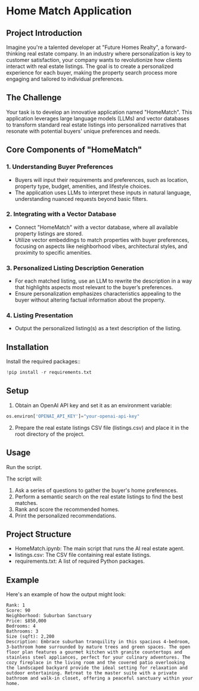 # Home Match Application

## Project Introduction
Imagine you're a talented developer at "Future Homes Realty", a forward-thinking real estate company. In an industry where personalization is key to customer satisfaction, your company wants to revolutionize how clients interact with real estate listings. The goal is to create a personalized experience for each buyer, making the property search process more engaging and tailored to individual preferences.

## The Challenge
Your task is to develop an innovative application named "HomeMatch". This application leverages large language models (LLMs) and vector databases to transform standard real estate listings into personalized narratives that resonate with potential buyers' unique preferences and needs.

## Core Components of "HomeMatch"

### 1. Understanding Buyer Preferences
- Buyers will input their requirements and preferences, such as location, property type, budget, amenities, and lifestyle choices.
- The application uses LLMs to interpret these inputs in natural language, understanding nuanced requests beyond basic filters.

### 2. Integrating with a Vector Database
- Connect "HomeMatch" with a vector database, where all available property listings are stored.
- Utilize vector embeddings to match properties with buyer preferences, focusing on aspects like neighborhood vibes, architectural styles, and proximity to specific amenities.

### 3. Personalized Listing Description Generation
- For each matched listing, use an LLM to rewrite the description in a way that highlights aspects most relevant to the buyer’s preferences.
- Ensure personalization emphasizes characteristics appealing to the buyer without altering factual information about the property.

### 4. Listing Presentation
- Output the personalized listing(s) as a text description of the listing.

## Installation
Install the required packages::
``` python
!pip install -r requirements.txt
```

## Setup
1. Obtain an OpenAI API key and set it as an environment variable:

``` python
os.environ['OPENAI_API_KEY']="your-openai-api-key"
```

2. Prepare the real estate listings CSV file (listings.csv) and place it in the root directory of the project.

## Usage
Run the script.

The script will:
1. Ask a series of questions to gather the buyer's home preferences.
2. Perform a semantic search on the real estate listings to find the best matches.
3. Rank and score the recommended homes.
4. Print the personalized recommendations.

## Project Structure
- HomeMatch.ipynb: The main script that runs the AI real estate agent.
- listings.csv: The CSV file containing real estate listings.
- requirements.txt: A list of required Python packages.

## Example
Here's an example of how the output might look:

``` plaintext
Rank: 1
Score: 90
Neighborhood: Suburban Sanctuary
Price: $850,000
Bedrooms: 4
Bathrooms: 3
Size (sqft): 2,200
Description: Embrace suburban tranquility in this spacious 4-bedroom, 3-bathroom home surrounded by mature trees and green spaces. The open floor plan features a gourmet kitchen with granite countertops and stainless steel appliances, perfect for your culinary adventures. The cozy fireplace in the living room and the covered patio overlooking the landscaped backyard provide the ideal setting for relaxation and outdoor entertaining. Retreat to the master suite with a private bathroom and walk-in closet, offering a peaceful sanctuary within your home.
```
